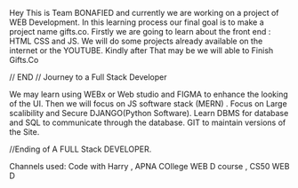 Hey This is Team BONAFIED and currently we are working on a project of WEB Development. In this learning process our final goal is to make a project name gifts.co. Firstly we are going to learn about the front end :
HTML CSS and JS.
We will do some projects already available on the internet or the YOUTUBE.
Kindly after That may be we will able to Finish Gifts.Co

// END
// Journey to a Full Stack Developer

We may learn using WEBx or Web studio and FIGMA to enhance the looking of the UI.
Then we will focus on JS software stack (MERN) .
Focus on Large scalibility and Secure DJANGO(Python Software).
Learn DBMS for database and SQL to communicate through the database.
GIT to maintain versions of the Site.

//Ending of A FULL Stack DEVELOPER.

Channels used: Code with Harry , APNA COllege WEB D course , CS50 WEB D

